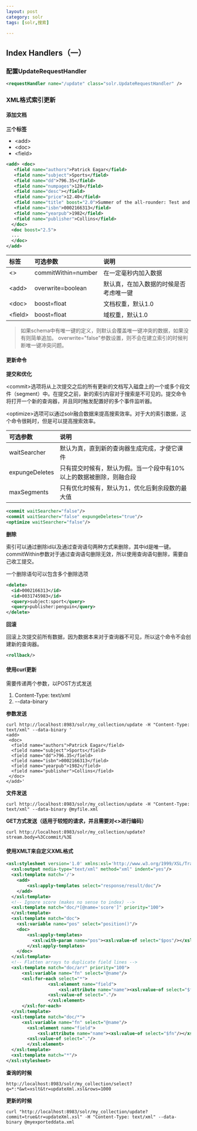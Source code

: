 ```yaml
---
layout: post
category: solr
tags: [solr,搜索]

---
```


## Index Handlers（一）

### 配置UpdateRequestHandler

```xml
<requestHandler name="/update" class="solr.UpdateRequestHandler" />
```

### XML格式索引更新

#### 添加文档

**三个标签**
- &lt;add&gt;
- &lt;doc&gt;
- &lt;field&gt;

```xml
<add> <doc>
   <field name="authors">Patrick Eagar</field>
   <field name="subject">Sports</field>
   <field name="dd">796.35</field>
   <field name="numpages">128</field>
   <field name="desc"></field>
   <field name="price">12.40</field>
   <field name="title" boost="2.0">Summer of the all-rounder: Test and championship cricket in England 1982</field>
   <field name="isbn">0002166313</field>
   <field name="yearpub">1982</field>
   <field name="publisher">Collins</field>
  </doc>
  <doc boost="2.5">
  ...
  </doc>
</add>
```

| 标签 | 可选参数 | 说明 |
|:-|:-|:-|
| &lt;&gt; | commitWithin=number | 在一定毫秒内加入数据 |
| &lt;add&gt; | overwrite=boolean | 默认真，在加入数据的时候是否考虑唯一键 |
| &lt;doc&gt; | boost=float | 文档权重，默认1.0 |
| &lt;field&gt; | boost=float | 域权重，默认1.0 |

> 如果schema中有唯一键的定义，则默认会覆盖唯一键冲突的数据，如果没有则简单追加。
> overwrite="false"参数设置，则不会在建立索引的时候判断唯一键冲突问题。

#### 更新命令

**提交和优化**

&lt;commit&gt;选项将从上次提交之后的所有更新的文档写入磁盘上的一个或多个段文件（segment）中。在提交之前，新的索引内容对于搜索是不可见的。提交命令将打开一个新的查询器，并且同时触发配置好的多个事件监听器。

&lt;optimize&gt;选项可以通过solr融合数据来提高搜索效率。对于大的索引数据，这个命令很耗时，但是可以提高搜索效率。

| 可选参数 | 说明 |
|:-|:-|
| waitSearcher | 默认为真，直到新的查询器生成完成，才使它课件 |
| expungeDeletes| 只有提交时候有，默认为假。当一个段中有10%以上的数据被删除，则融合段 |
| maxSegments | 只有优化时候有，默认为1，优化后剩余段数的最大值 |

```xml
<commit waitSearcher="false"/>
<commit waitSearcher="false" expungeDeletes="true"/>
<optimize waitSearcher="false"/>
```

**删除**

索引可以通过删除id以及通过查询语句两种方式来删除，其中id是唯一键。commitWithin参数对于通过查询语句删除无效，所以使用查询语句删除，需要自己收工提交。

一个删除语句可以包含多个删除选项

```xml
<delete>
  <id>0002166313</id>
  <id>0031745983</id>
  <query>subject:sport</query>
  <query>publisher:penguin</query>
</delete>
```

**回滚**

回滚上次提交前所有数据，因为数据本来对于查询器不可见，所以这个命令不会创建新的查询器。

```xml
<rollback/>
```

#### 使用curl更新

需要传递两个参数，以POST方式发送

1. Content-Type: text/xml
2. --data-binary

**参数发送**

```shell
curl http://localhost:8983/solr/my_collection/update -H "Content-Type: text/xml" --data-binary '
<add>
 <doc>
  <field name="authors">Patrick Eagar</field>
  <field name="subject">Sports</field>
  <field name="dd">796.35</field>
  <field name="isbn">0002166313</field>
  <field name="yearpub">1982</field>
  <field name="publisher">Collins</field>
 </doc>
</add>'
```

**文件发送**

```shell
curl http://localhost:8983/solr/my_collection/update -H "Content-Type: text/xml" --data-binary @myfile.xml
```

**GET方式发送（适用于较短的请求，并且需要对&lt;&gt;进行编码）**

```shell
curl http://localhost:8983/solr/my_collection/update?stream.body=%3Ccommit/%3E
```

#### 使用XMLT来自定义XML格式

```xml
<xsl:stylesheet version='1.0' xmlns:xsl='http://www.w3.org/1999/XSL/Transform'>
  <xsl:output media-type="text/xml" method="xml" indent="yes"/>
  <xsl:template match='/'>
    <add>
        <xsl:apply-templates select="response/result/doc"/>
    </add>
  </xsl:template>
  <!-- Ignore score (makes no sense to index) -->
  <xsl:template match="doc/*[@name='score']" priority="100">
  </xsl:template>
  <xsl:template match="doc">
    <xsl:variable name="pos" select="position()"/>
    <doc>
        <xsl:apply-templates>
          <xsl:with-param name="pos"><xsl:value-of select="$pos"/></xsl:with-param>
        </xsl:apply-templates>
    </doc>
  </xsl:template>
  <!-- Flatten arrays to duplicate field lines -->
  <xsl:template match="doc/arr" priority="100">
      <xsl:variable name="fn" select="@name"/>
      <xsl:for-each select="*">
                <xsl:element name="field">
                    <xsl:attribute name="name"><xsl:value-of select="$fn"/></xsl:attribute>
                <xsl:value-of select="."/>
                </xsl:element>
      </xsl:for-each>
  </xsl:template>
  <xsl:template match="doc/*">
      <xsl:variable name="fn" select="@name"/>
        <xsl:element name="field">
            <xsl:attribute name="name"><xsl:value-of select="$fn"/></xsl:attribute>
        <xsl:value-of select="."/>
        </xsl:element>
  </xsl:template>
  <xsl:template match="*"/>
</xsl:stylesheet>
```

**查询的时候**

```shell
http://localhost:8983/solr/my_collection/select?q=*:*&wt=xslt&tr=updateXml.xsl&rows=1000
```

**更新的时候**

```shell
curl "http://localhost:8983/solr/my_collection/update?commit=true&tr=updateXml.xsl" -H "Content-Type: text/xml" --data-binary @myexporteddata.xml
```


